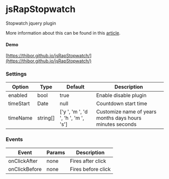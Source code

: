 # jsRapStopwatch
Stopwatch jquery plugin

More information about this can be found in this <a href="https://www.jqueryscript.net/time-clock/simple-rap-stopwatch.html">article</a>.

#### Demo

[https://thibor.github.io/jsRapStopwatch/](https://thibor.github.io/jsRapStopwatch/)

### Settings

Option | Type | Default | Description
------ | ---- | ------- | -----------
enabled | bool | true | Enable disable plugin
timeStart | Date | null | Countdown start time
timeName | string[] | ['y ', 'm ', 'd ', 'h ', 'm ', 's'] | Customize name of years months days hours minutes seconds

### Events

Event | Params | Description
------ | ---- | -------
onClickAfter | none | Fires after click
onClickBefore | none | Fires before click

